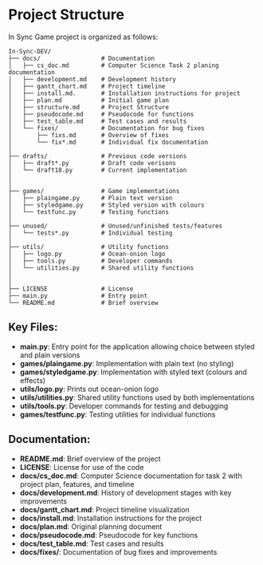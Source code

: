
# Project Structure

In Sync Game project is organized as follows:

```
In-Sync-DEV/
├── docs/                 # Documentation
│   ├── cs_doc.md         # Computer Science Task 2 planing documentation
│   ├── development.md    # Development history
│   ├── gantt_chart.md    # Project timeline
│   ├── install.md.       # Installation instructions for project
│   ├── plan.md           # Initial game plan
│   ├── structure.md      # Project Structure
│   ├── pseudocode.md     # Pseudocode for functions
│   ├── test_table.md     # Test cases and results
│   └── fixes/            # Documentation for bug fixes
│       ├── fixs.md       # Overview of fixes
│       └── fix*.md       # Individual fix documentation
│
├── drafts/               # Previous code versions
│   ├── draft*.py         # Draft code verisons
│   └── draft18.py        # Current implementation
│
│
├── games/                # Game implementations
│   ├── plaingame.py      # Plain text version
│   ├── styledgame.py     # Styled version with colours
│   └── testfunc.py       # Testing functions
│
├── unused/               # Unused/unfinished tests/features
│   └── tests*.py         # Individual testing 
│
├── utils/                # Utility functions
│   ├── logo.py           # Ocean-onion logo
│   ├── tools.py          # Developer commands
│   └── utilities.py      # Shared utility functions
│
│
├── LICENSE               # License
├── main.py               # Entry point
└── README.md             # Brief overview
```

## Key Files:

- **main.py**: Entry point for the application allowing choice between styled and plain versions
- **games/plaingame.py**: Implementation with plain text (no styling)
- **games/styledgame.py**: Implementation with styled text (colours and effects)
- **utils/logo.py**: Prints out ocean-onion logo
- **utils/utilities.py**: Shared utility functions used by both implementations
- **utils/tools.py**: Developer commands for testing and debugging
- **games/testfunc.py**: Testing utilities for individual functions

## Documentation:

- **README.md**: Brief overview of the project
- **LICENSE**: License for use of the code
- **docs/cs_doc.md**: Computer Science documentation for task 2 with project plan, features, and timeline
- **docs/development.md**: History of development stages with key improvements
- **docs/gantt_chart.md**: Project timeline visualization
- **docs/install.md**: Installation instructions for the project 
- **docs/plan.md**: Original planning document
- **docs/pseudocode.md**: Pseudocode for key functions
- **docs/test_table.md**: Test cases and results
- **docs/fixes/**: Documentation of bug fixes and improvements